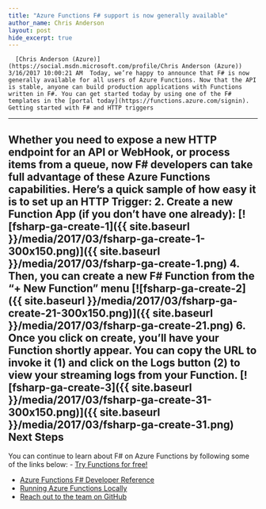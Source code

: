 ```yaml
---
title: "Azure Functions F# support is now generally available"
author_name: Chris Anderson 
layout: post
hide_excerpt: true
---
```

      [Chris Anderson (Azure)](https://social.msdn.microsoft.com/profile/Chris Anderson (Azure))  3/16/2017 10:00:21 AM  Today, we’re happy to announce that F# is now generally available for all users of Azure Functions. Now that the API is stable, anyone can build production applications with Functions written in F#. You can get started today by using one of the F# templates in the [portal today](https://functions.azure.com/signin). Getting started with F# and HTTP triggers
-----------------------------------------

 Whether you need to expose a new HTTP endpoint for an API or WebHook, or process items from a queue, now F# developers can take full advantage of these Azure Functions capabilities. Here’s a quick sample of how easy it is to set up an HTTP Trigger:  2. Create a new Function App (if you don’t have one already): [![fsharp-ga-create-1]({{ site.baseurl }}/media/2017/03/fsharp-ga-create-1-300x150.png)]({{ site.baseurl }}/media/2017/03/fsharp-ga-create-1.png)
 4. Then, you can create a new F# Function from the “+ New Function” menu [![fsharp-ga-create-2]({{ site.baseurl }}/media/2017/03/fsharp-ga-create-21-300x150.png)]({{ site.baseurl }}/media/2017/03/fsharp-ga-create-21.png)
 6. Once you click on create, you’ll have your Function shortly appear. You can copy the URL to invoke it (1) and click on the Logs button (2) to view your streaming logs from your Function. [![fsharp-ga-create-3]({{ site.baseurl }}/media/2017/03/fsharp-ga-create-31-300x150.png)]({{ site.baseurl }}/media/2017/03/fsharp-ga-create-31.png)
  Next Steps
----------

 You can continue to learn about F# on Azure Functions by following some of the links below:  - [Try Functions for free!](https://azure.microsoft.com/en-us/services/functions/)
 - [Azure Functions F# Developer Reference](https://docs.microsoft.com/en-us/azure/azure-functions/functions-reference-F#)
 - [Running Azure Functions Locally](https://blogs.msdn.microsoft.com/appserviceteam/2016/12/01/running-azure-functions-locally-with-the-cli/)
 - [Reach out to the team on GitHub](https://github.com/azure/azure-functions)
       